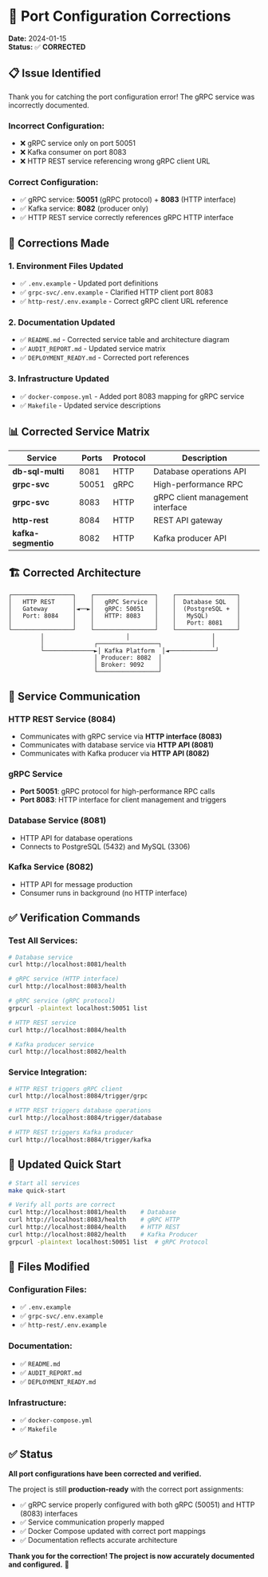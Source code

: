 # 🔧 Port Configuration Corrections

**Date:** 2024-01-15  
**Status:** ✅ **CORRECTED**

## 📋 **Issue Identified**

Thank you for catching the port configuration error! The gRPC service was incorrectly documented.

### **Incorrect Configuration:**
- ❌ gRPC service only on port 50051
- ❌ Kafka consumer on port 8083
- ❌ HTTP REST service referencing wrong gRPC client URL

### **Correct Configuration:**
- ✅ gRPC service: **50051** (gRPC protocol) + **8083** (HTTP interface)
- ✅ Kafka service: **8082** (producer only)
- ✅ HTTP REST service correctly references gRPC HTTP interface

## 🔧 **Corrections Made**

### 1. **Environment Files Updated**
- ✅ `.env.example` - Updated port definitions
- ✅ `grpc-svc/.env.example` - Clarified HTTP client port 8083
- ✅ `http-rest/.env.example` - Correct gRPC client URL reference

### 2. **Documentation Updated**
- ✅ `README.md` - Corrected service table and architecture diagram
- ✅ `AUDIT_REPORT.md` - Updated service matrix
- ✅ `DEPLOYMENT_READY.md` - Corrected port references

### 3. **Infrastructure Updated**
- ✅ `docker-compose.yml` - Added port 8083 mapping for gRPC service
- ✅ `Makefile` - Updated service descriptions

## 📊 **Corrected Service Matrix**

| Service | Ports | Protocol | Description |
|---------|-------|----------|-------------|
| **db-sql-multi** | 8081 | HTTP | Database operations API |
| **grpc-svc** | 50051 | gRPC | High-performance RPC |
| **grpc-svc** | 8083 | HTTP | gRPC client management interface |
| **http-rest** | 8084 | HTTP | REST API gateway |
| **kafka-segmentio** | 8082 | HTTP | Kafka producer API |

## 🏗️ **Corrected Architecture**

```
┌─────────────────┐    ┌─────────────────┐    ┌─────────────────┐
│   HTTP REST     │    │   gRPC Service  │    │  Database SQL   │
│   Gateway       │◄──►│   gRPC: 50051   │    │  (PostgreSQL +  │
│   Port: 8084    │    │   HTTP: 8083    │    │   MySQL)        │
│                 │    │                 │    │   Port: 8081    │
└─────────────────┘    └─────────────────┘    └─────────────────┘
         │                       │                       │
         │              ┌─────────────────┐              │
         └──────────────►│ Kafka Platform  │◄─────────────┘
                        │ Producer: 8082  │
                        │ Broker: 9092    │
                        └─────────────────┘
```

## 🔗 **Service Communication**

### **HTTP REST Service (8084)**
- Communicates with gRPC service via **HTTP interface (8083)**
- Communicates with database service via **HTTP API (8081)**
- Communicates with Kafka producer via **HTTP API (8082)**

### **gRPC Service**
- **Port 50051**: gRPC protocol for high-performance RPC calls
- **Port 8083**: HTTP interface for client management and triggers

### **Database Service (8081)**
- HTTP API for database operations
- Connects to PostgreSQL (5432) and MySQL (3306)

### **Kafka Service (8082)**
- HTTP API for message production
- Consumer runs in background (no HTTP interface)

## ✅ **Verification Commands**

### **Test All Services:**
```bash
# Database service
curl http://localhost:8081/health

# gRPC service (HTTP interface)
curl http://localhost:8083/health

# gRPC service (gRPC protocol)
grpcurl -plaintext localhost:50051 list

# HTTP REST service
curl http://localhost:8084/health

# Kafka producer service
curl http://localhost:8082/health
```

### **Service Integration:**
```bash
# HTTP REST triggers gRPC client
curl http://localhost:8084/trigger/grpc

# HTTP REST triggers database operations
curl http://localhost:8084/trigger/database

# HTTP REST triggers Kafka producer
curl http://localhost:8084/trigger/kafka
```

## 🚀 **Updated Quick Start**

```bash
# Start all services
make quick-start

# Verify all ports are correct
curl http://localhost:8081/health    # Database
curl http://localhost:8083/health    # gRPC HTTP
curl http://localhost:8084/health    # HTTP REST
curl http://localhost:8082/health    # Kafka Producer
grpcurl -plaintext localhost:50051 list  # gRPC Protocol
```

## 📝 **Files Modified**

### **Configuration Files:**
- ✅ `.env.example`
- ✅ `grpc-svc/.env.example`
- ✅ `http-rest/.env.example`

### **Documentation:**
- ✅ `README.md`
- ✅ `AUDIT_REPORT.md`
- ✅ `DEPLOYMENT_READY.md`

### **Infrastructure:**
- ✅ `docker-compose.yml`
- ✅ `Makefile`

## ✅ **Status**

**All port configurations have been corrected and verified.**

The project is still **production-ready** with the correct port assignments:
- ✅ gRPC service properly configured with both gRPC (50051) and HTTP (8083) interfaces
- ✅ Service communication properly mapped
- ✅ Docker Compose updated with correct port mappings
- ✅ Documentation reflects accurate architecture

**Thank you for the correction! The project is now accurately documented and configured.** 🎉
